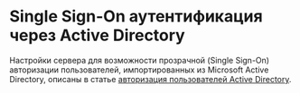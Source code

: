 # Single Sign-On аутентификация через Active Directory

Настройки сервера для возможности прозрачной \(Single Sign-On\) авторизации пользователей, импортированных из Microsoft Active Directory, описаны в статье [авторизация пользователей Active Directory](https://github.com/ideco-team/docsUTM/tree/54be5c28981601375569bdca6ef75ead87808b16/Авторизация_пользователей/README.md).

